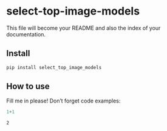 select-top-image-models
================

<!-- WARNING: THIS FILE WAS AUTOGENERATED! DO NOT EDIT! -->

This file will become your README and also the index of your
documentation.

## Install

``` sh
pip install select_top_image_models
```

## How to use

Fill me in please! Don’t forget code examples:

``` python
1+1
```

    2
